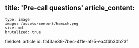 title: 'Pre-call questions'
article_content:
  -
    type: image
    image: /assets/content/hamish.png
    size: md
    brutalized: true
fieldset: article
id: fd43ae39-7bec-4f1e-afe5-ea4f4b30b23f

